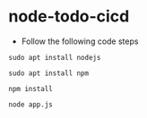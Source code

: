 # node-todo-cicd
- Follow the following code steps

```
sudo apt install nodejs
```

```
sudo apt install npm
```

```
npm install
```

```
node app.js
```
